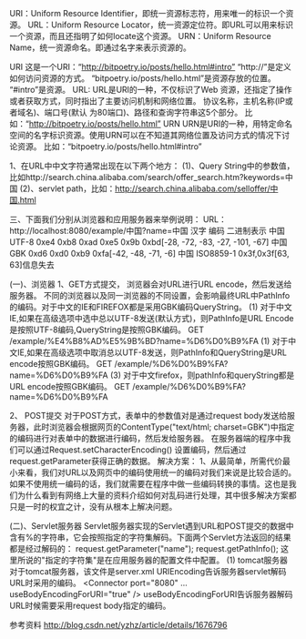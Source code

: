 
URI：Uniform Resource Identifier，即统一资源标志符，用来唯一的标识一个资源。
URL：Uniform Resource Locator，统一资源定位符。即URL可以用来标识一个资源，而且还指明了如何locate这个资源。
URN：Uniform Resource Name，统一资源命名。即通过名字来表示资源的。

URI
这是一个URI：“http://bitpoetry.io/posts/hello.html#intro” 
“http://”是定义如何访问资源的方式。 
“bitpoetry.io/posts/hello.html”是资源存放的位置。 
“#intro”是资源。 
URL:
URL是URI的一种，不仅标识了Web 资源，还指定了操作或者获取方式，同时指出了主要访问机制和网络位置。 
协议名称，主机名称(IP或者域名)、端口号(默认 为80端口)、路径和查询字符串这5个部分。
比如：“http://bitpoetry.io/posts/hello.html” 
URN
URN是URI的一种，用特定命名空间的名字标识资源。使用URN可以在不知道其网络位置及访问方式的情况下讨论资源。 
比如：“bitpoetry.io/posts/hello.html#intro” 







1、在URL中中文字符通常出现在以下两个地方：
(1)、Query String中的参数值，比如http://search.china.alibaba.com/search/offer_search.htm?keywords=中国
(2)、servlet path，比如：http://search.china.alibaba.com/selloffer/中国.html



三、下面我们分别从浏览器和应用服务器来举例说明：
URL：http://localhost:8080/example/中国?name=中国
汉字   编码      二进制表示
中国   UTF-8     0xe4 0xb8 0xad 0xe5 0x9b 0xbd[-28, -72, -83, -27, -101, -67]
中国   GBK       0xd6 0xd0 0xb9 0xfa[-42, -48, -71, -6]
中国   ISO8859-1 0x3f,0x3f[63, 63]信息失去

(一)、浏览器
1、GET方式提交，
浏览器会对URL进行URL encode，然后发送给服务器。
不同的浏览器以及同一浏览器的不同设置，会影响最终URL中PathInfo的编码。对于中文的IE和FIREFOX都是采用GBK编码QueryString。
(1) 对于中文IE,如果在高级选项中选中总以UTF-8发送(默认方式)，则PathInfo是URL Encode是按照UTF-8编码,QueryString是按照GBK编码。
GET /example/%E4%B8%AD%E5%9B%BD?name=%D6%D0%B9%FA
(1) 对于中文IE,如果在高级选项中取消总以UTF-8发送，则PathInfo和QueryString是URL encode按照GBK编码。
GET /example/%D6%D0%B9%FA?name=%D6%D0%B9%FA
(3) 对于中文firefox，则pathInfo和queryString都是URL encode按照GBK编码。
GET /example/%D6%D0%B9%FA?name=%D6%D0%B9%FA

2、 POST提交
        对于POST方式，表单中的参数值对是通过request body发送给服务器，此时浏览器会根据网页的ContentType("text/html; charset=GBK")中指定的编码进行对表单中的数据进行编码，然后发给服务器。
在服务器端的程序中我们可以通过Request.setCharacterEncoding() 设置编码，然后通过request.getParameter获得正确的数据。
解决方案：
1、从最简单，所需代价最小来看，我们对URL以及网页中的编码使用统一的编码对我们来说是比较合适的。
如果不使用统一编码的话，我们就需要在程序中做一些编码转换的事情。这也是我们为什么看到有网络上大量的资料介绍如何对乱码进行处理，其中很多解决方案都只是一时的权宜之计，没有从根本上解决问题。


(二)、Servlet服务器
        Servlet服务器实现的Servlet遇到URL和POST提交的数据中含有%的字符串，它会按照指定的字符集解码。下面两个Servlet方法返回的结果都是经过解码的：
request.getParameter("name"); 
request.getPathInfo();
这里所说的"指定的字符集"是在应用服务器的配置文件中配置。
(1) tomcat服务器
对于tomcat服务器，该文件是server.xml
<Connector port="8080" protocol="HTTP/1.1" 
               maxThreads="150" connectionTimeout="20000" 
               redirectPort="8443" URIEncoding="GBK"/>
URIEncoding告诉服务器servlet解码URL时采用的编码。
<Connector port="8080" ... useBodyEncodingForURI="true" />
useBodyEncodingForURI告诉服务器解码URL时候需要采用request body指定的编码。



参考资料
http://blog.csdn.net/yzhz/article/details/1676796